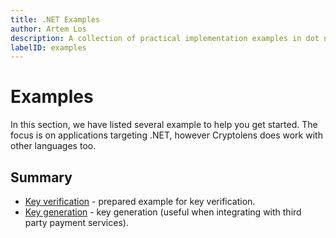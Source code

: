 ```yaml
---
title: .NET Examples
author: Artem Los
description: A collection of practical implementation examples in dot net.
labelID: examples
---
```


# Examples

In this section, we have listed several example to help you get started. The focus is on applications targeting .NET, however Cryptolens does work with other languages too.

## Summary

* [Key verification](/examples/key-verification) - prepared example for key verification.
* [Key generation](/examples/key-generation) - key generation (useful when integrating with third party payment services).